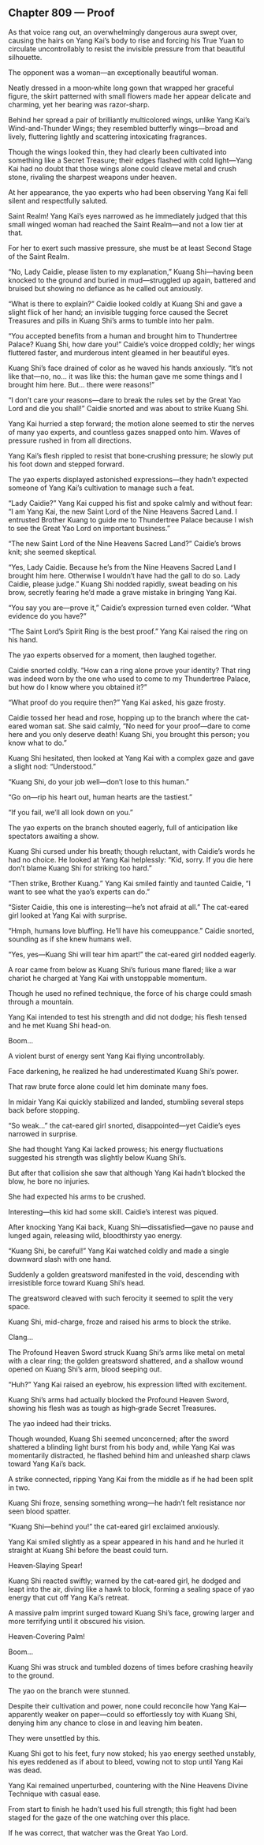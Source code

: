 ## Chapter 809 — Proof

As that voice rang out, an overwhelmingly dangerous aura swept over, causing the hairs on Yang Kai’s body to rise and forcing his True Yuan to circulate uncontrollably to resist the invisible pressure from that beautiful silhouette.

The opponent was a woman—an exceptionally beautiful woman.

Neatly dressed in a moon‑white long gown that wrapped her graceful figure, the skirt patterned with small flowers made her appear delicate and charming, yet her bearing was razor-sharp.

Behind her spread a pair of brilliantly multicolored wings, unlike Yang Kai’s Wind-and-Thunder Wings; they resembled butterfly wings—broad and lively, fluttering lightly and scattering intoxicating fragrances.

Though the wings looked thin, they had clearly been cultivated into something like a Secret Treasure; their edges flashed with cold light—Yang Kai had no doubt that those wings alone could cleave metal and crush stone, rivaling the sharpest weapons under heaven.

At her appearance, the yao experts who had been observing Yang Kai fell silent and respectfully saluted.

Saint Realm! Yang Kai’s eyes narrowed as he immediately judged that this small winged woman had reached the Saint Realm—and not a low tier at that.

For her to exert such massive pressure, she must be at least Second Stage of the Saint Realm.

“No, Lady Caidie, please listen to my explanation,” Kuang Shi—having been knocked to the ground and buried in mud—struggled up again, battered and bruised but showing no defiance as he called out anxiously.

“What is there to explain?” Caidie looked coldly at Kuang Shi and gave a slight flick of her hand; an invisible tugging force caused the Secret Treasures and pills in Kuang Shi’s arms to tumble into her palm.

“You accepted benefits from a human and brought him to Thundertree Palace? Kuang Shi, how dare you!” Caidie’s voice dropped coldly; her wings fluttered faster, and murderous intent gleamed in her beautiful eyes.

Kuang Shi’s face drained of color as he waved his hands anxiously. “It’s not like that—no, no… it was like this: the human gave me some things and I brought him here. But… there were reasons!”

“I don’t care your reasons—dare to break the rules set by the Great Yao Lord and die you shall!” Caidie snorted and was about to strike Kuang Shi.

Yang Kai hurried a step forward; the motion alone seemed to stir the nerves of many yao experts, and countless gazes snapped onto him. Waves of pressure rushed in from all directions.

Yang Kai’s flesh rippled to resist that bone‑crushing pressure; he slowly put his foot down and stepped forward.

The yao experts displayed astonished expressions—they hadn’t expected someone of Yang Kai’s cultivation to manage such a feat.

“Lady Caidie?” Yang Kai cupped his fist and spoke calmly and without fear: “I am Yang Kai, the new Saint Lord of the Nine Heavens Sacred Land. I entrusted Brother Kuang to guide me to Thundertree Palace because I wish to see the Great Yao Lord on important business.”

“The new Saint Lord of the Nine Heavens Sacred Land?” Caidie’s brows knit; she seemed skeptical.

“Yes, Lady Caidie. Because he’s from the Nine Heavens Sacred Land I brought him here. Otherwise I wouldn’t have had the gall to do so. Lady Caidie, please judge.” Kuang Shi nodded rapidly, sweat beading on his brow, secretly fearing he’d made a grave mistake in bringing Yang Kai.

“You say you are—prove it,” Caidie’s expression turned even colder. “What evidence do you have?”

“The Saint Lord’s Spirit Ring is the best proof.” Yang Kai raised the ring on his hand.

The yao experts observed for a moment, then laughed together.

Caidie snorted coldly. “How can a ring alone prove your identity? That ring was indeed worn by the one who used to come to my Thundertree Palace, but how do I know where you obtained it?”

“What proof do you require then?” Yang Kai asked, his gaze frosty.

Caidie tossed her head and rose, hopping up to the branch where the cat-eared woman sat. She said calmly, “No need for your proof—dare to come here and you only deserve death! Kuang Shi, you brought this person; you know what to do.”

Kuang Shi hesitated, then looked at Yang Kai with a complex gaze and gave a slight nod: “Understood.”

“Kuang Shi, do your job well—don’t lose to this human.”

“Go on—rip his heart out, human hearts are the tastiest.”

“If you fail, we’ll all look down on you.”

The yao experts on the branch shouted eagerly, full of anticipation like spectators awaiting a show.

Kuang Shi cursed under his breath; though reluctant, with Caidie’s words he had no choice. He looked at Yang Kai helplessly: “Kid, sorry. If you die here don’t blame Kuang Shi for striking too hard.”

“Then strike, Brother Kuang.” Yang Kai smiled faintly and taunted Caidie, “I want to see what the yao’s experts can do.”

“Sister Caidie, this one is interesting—he’s not afraid at all.” The cat-eared girl looked at Yang Kai with surprise.

“Hmph, humans love bluffing. He’ll have his comeuppance.” Caidie snorted, sounding as if she knew humans well.

“Yes, yes—Kuang Shi will tear him apart!” the cat-eared girl nodded eagerly.

A roar came from below as Kuang Shi’s furious mane flared; like a war chariot he charged at Yang Kai with unstoppable momentum.

Though he used no refined technique, the force of his charge could smash through a mountain.

Yang Kai intended to test his strength and did not dodge; his flesh tensed and he met Kuang Shi head-on.

Boom…

A violent burst of energy sent Yang Kai flying uncontrollably.

Face darkening, he realized he had underestimated Kuang Shi’s power.

That raw brute force alone could let him dominate many foes.

In midair Yang Kai quickly stabilized and landed, stumbling several steps back before stopping.

“So weak…” the cat-eared girl snorted, disappointed—yet Caidie’s eyes narrowed in surprise.

She had thought Yang Kai lacked prowess; his energy fluctuations suggested his strength was slightly below Kuang Shi’s.

But after that collision she saw that although Yang Kai hadn’t blocked the blow, he bore no injuries.

She had expected his arms to be crushed.

Interesting—this kid had some skill. Caidie’s interest was piqued.

After knocking Yang Kai back, Kuang Shi—dissatisfied—gave no pause and lunged again, releasing wild, bloodthirsty yao energy.

“Kuang Shi, be careful!” Yang Kai watched coldly and made a single downward slash with one hand.

Suddenly a golden greatsword manifested in the void, descending with irresistible force toward Kuang Shi’s head.

The greatsword cleaved with such ferocity it seemed to split the very space.

Kuang Shi, mid-charge, froze and raised his arms to block the strike.

Clang…

The Profound Heaven Sword struck Kuang Shi’s arms like metal on metal with a clear ring; the golden greatsword shattered, and a shallow wound opened on Kuang Shi’s arm, blood seeping out.

“Huh?” Yang Kai raised an eyebrow, his expression lifted with excitement.

Kuang Shi’s arms had actually blocked the Profound Heaven Sword, showing his flesh was as tough as high‑grade Secret Treasures.

The yao indeed had their tricks.

Though wounded, Kuang Shi seemed unconcerned; after the sword shattered a blinding light burst from his body and, while Yang Kai was momentarily distracted, he flashed behind him and unleashed sharp claws toward Yang Kai’s back.

A strike connected, ripping Yang Kai from the middle as if he had been split in two.

Kuang Shi froze, sensing something wrong—he hadn’t felt resistance nor seen blood spatter.

“Kuang Shi—behind you!” the cat-eared girl exclaimed anxiously.

Yang Kai smiled slightly as a spear appeared in his hand and he hurled it straight at Kuang Shi before the beast could turn.

Heaven‑Slaying Spear!

Kuang Shi reacted swiftly; warned by the cat-eared girl, he dodged and leapt into the air, diving like a hawk to block, forming a sealing space of yao energy that cut off Yang Kai’s retreat.

A massive palm imprint surged toward Kuang Shi’s face, growing larger and more terrifying until it obscured his vision.

Heaven‑Covering Palm!

Boom…

Kuang Shi was struck and tumbled dozens of times before crashing heavily to the ground.

The yao on the branch were stunned.

Despite their cultivation and power, none could reconcile how Yang Kai—apparently weaker on paper—could so effortlessly toy with Kuang Shi, denying him any chance to close in and leaving him beaten.

They were unsettled by this.

Kuang Shi got to his feet, fury now stoked; his yao energy seethed unstably, his eyes reddened as if about to bleed, vowing not to stop until Yang Kai was dead.

Yang Kai remained unperturbed, countering with the Nine Heavens Divine Technique with casual ease.

From start to finish he hadn’t used his full strength; this fight had been staged for the gaze of the one watching over this place.

If he was correct, that watcher was the Great Yao Lord.